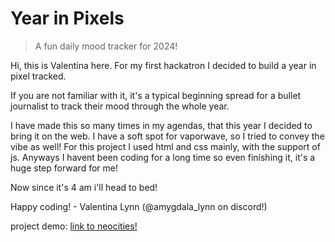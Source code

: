 # Year in Pixels

> A fun daily mood tracker for 2024!

Hi, this is Valentina here. For my first hackatron I decided to build a year in pixel tracked.

If you are not familiar with it, it's a typical beginning spread for a bullet journalist to track their mood through the whole year.
  
I have made this so many times in my agendas, that this year I decided to bring it on the web.
I have a soft spot for vaporwave, so I tried to convey the vibe as well!
For this project I used html and css mainly, with the support of js.
Anyways I havent been coding for a long time so even finishing it, it's a huge step forward for me!

Now since it's 4 am i'll head to bed!
  
Happy coding! - Valentina Lynn (@amygdala_lynn on discord!)

project demo: <a href="https://a-record-of-lynn-who-am-i.neocities.org"> link to neocities! </a>
